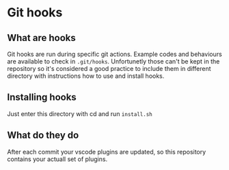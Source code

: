 # Git hooks

## What are hooks

Git hooks are run during specific git actions. Example codes and behaviours are available to check in `.git/hooks`. Unfortunetly those can't be kept in the repository so it's considered a good practice to include them in different directory with instructions how to use and install hooks.

## Installing hooks

Just enter this directory with cd and run `install.sh`

## What do they do

After each commit your vscode plugins are updated, so this repository contains your actuall set of plugins.